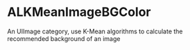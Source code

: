 ALKMeanImageBGColor
===================

An UIImage category, use K-Mean algorithms to calculate the recommended background of an image
